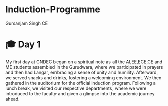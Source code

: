 # Induction-Programme
Gursanjam Singh CE 
# 🎓 Day 1 
My first day at GNDEC began on a spiritual note as all the AI,EE,ECE,CE and ME students assembled in the Gurudwara, where we participated in prayers and then had Langar, embracing a sense of unity and humility. Afterward, we served snacks and drinks, fostering a welcoming environment. We then gathered in the auditorium for the official induction program. Following a lunch break, we visited our respective departments, where we were introduced to the faculty and given a glimpse into the academic journey ahead.
